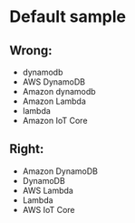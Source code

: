 # Default sample

## Wrong:

  * dynamodb
  * AWS DynamoDB
  * Amazon dynamodb
  * Amazon Lambda
  * lambda
  * Amazon IoT Core

## Right:

  * Amazon DynamoDB
  * DynamoDB
  * AWS Lambda
  * Lambda
  * AWS IoT Core
